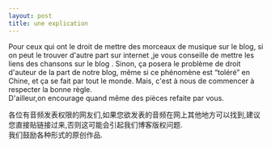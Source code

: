 ```yaml
---
layout: post
title: une explication
---
```


<p>Pour ceux qui ont le droit de mettre des morceaux de musique sur le blog, si on peut le trouver d&#39;autre part sur internet ,je vous conseille de mettre les liens des chansons sur le blog . Sinon, ça posera le problème de droit d&#39;auteur de la part de notre blog, même si ce phénomène est &#8220;toléré&#8221; en Chine, et ça se fait par tout le monde. Mais, c&#39;est à nous de commencer à respecter la bonne règle.<br />D&#39;ailleur,on encourage quand même des pièces refaite par vous.</p>
<p>各位有音频发表权限的网友们,如果您欲发表的音频在网上其他地方可以找到,建议您直接贴链接过来,否则这可能会引起我们博客版权问题.<br />我们鼓励各种形式的原创作品.</p>
